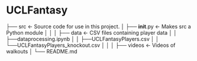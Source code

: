 # UCLFantasy

├── src                <- Source code for use in this project.
│   ├── __init__.py    <- Makes src a Python module
│   │
│   ├── data           <- CSV files containing player data
│   │   ├──dataprocessing.ipynb
│   │   ├──UCLFantasyPlayers.csv
│   │   └──UCLFantasyPlayers_knockout.csv
│   │
│   ├── videos       <- Videos of walkouts
│
└── README.md